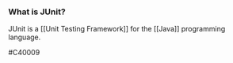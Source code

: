### What is JUnit?
JUnit is a [[Unit Testing Framework]] for the [[Java]] programming language.

#C40009 